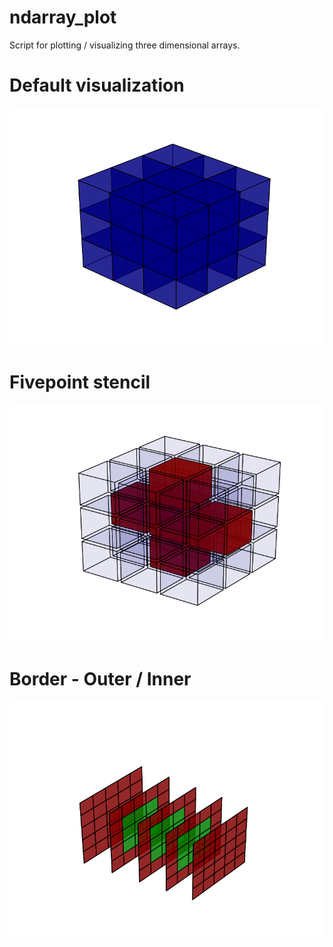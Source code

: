 # ndarray_plot
Script for plotting / visualizing three dimensional arrays.

# Default visualization

![Default visualization](gallery/default.png)

# Fivepoint stencil

![Stencil visulization](gallery/fivepoint_stencil.png)

# Border - Outer / Inner

![Border visualization](gallery/border.png)

